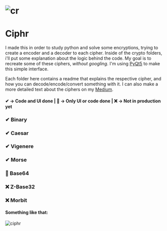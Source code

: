 # ![cr](https://user-images.githubusercontent.com/61850743/151684684-83fdaa65-e769-4f40-94e4-fb1f7e6e08ff.png) 
# Ciphr 


I made this in order to study python and solve some encryptions, trying to create a encoder and a decoder to each cipher. Inside of the crypto folders, i'll put some explanation about the logic behind the code. My goal is to recreate some of these ciphers, _without googling_. I'm using [PyQt5](https://doc.qt.io/qtforpython/) to make this simple interface.

Each folder here contains a readme that explains the respective cipher, and how you can decode/encode/convert something with it. I can also make a more detailed text about
the ciphers on my [Medium](https://medium.com/@Operaho).

#### ✔ → Code and UI done | 🔷 → Only UI or code done | ❌ → Not in production yet

### ✔ Binary
### ✔ Caesar
### ✔ Vigenere
### ✔ Morse
### 🔷 Base64
### ❌ Z-Base32
### ❌ Morbit


#### Something like that:

![ciphr](https://user-images.githubusercontent.com/61850743/152662086-b17c908f-2aaa-47f9-a322-bf042a0962d2.gif)


